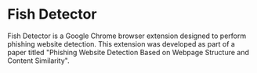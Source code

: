 # Fish Detector

Fish Detector is a Google Chrome browser extension designed to perform phishing website detection. This extension was developed as part of a paper titled "Phishing Website Detection Based on Webpage Structure and Content Similarity".
